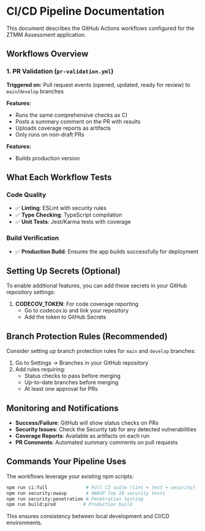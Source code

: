# CI/CD Pipeline Documentation

This document describes the GitHub Actions workflows configured for the ZTMM Assessment application.

## Workflows Overview

### 1. PR Validation (`pr-validation.yml`)
**Triggered on:** Pull request events (opened, updated, ready for review) to `main`/`develop` branches

**Features:**
- Runs the same comprehensive checks as CI
- Posts a summary comment on the PR with results
- Uploads coverage reports as artifacts
- Only runs on non-draft PRs

**Features:**
- Builds production version

## What Each Workflow Tests

### Code Quality
- ✅ **Linting**: ESLint with security rules
- ✅ **Type Checking**: TypeScript compilation
- ✅ **Unit Tests**: Jest/Karma tests with coverage

### Build Verification
- ✅ **Production Build**: Ensures the app builds successfully for deployment

## Setting Up Secrets (Optional)

To enable additional features, you can add these secrets in your GitHub repository settings:

1. **CODECOV_TOKEN**: For code coverage reporting
   - Go to codecov.io and link your repository
   - Add the token to GitHub Secrets

## Branch Protection Rules (Recommended)

Consider setting up branch protection rules for `main` and `develop` branches:

1. Go to Settings → Branches in your GitHub repository
2. Add rules requiring:
   - Status checks to pass before merging
   - Up-to-date branches before merging
   - At least one approval for PRs

## Monitoring and Notifications

- **Success/Failure**: GitHub will show status checks on PRs
- **Security Issues**: Check the Security tab for any detected vulnerabilities
- **Coverage Reports**: Available as artifacts on each run
- **PR Comments**: Automated summary comments on pull requests

## Commands Your Pipeline Uses

The workflows leverage your existing npm scripts:

```bash
npm run ci:full              # Full CI suite (lint + test + security)
npm run security:owasp       # OWASP Top 10 security tests
npm run security:penetration # Penetration testing
npm run build:prod          # Production build
```

This ensures consistency between local development and CI/CD environments.
